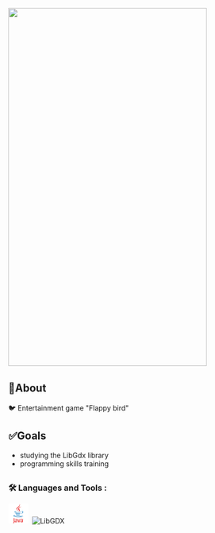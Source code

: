 <img src="https://github.com/user-attachments/assets/138e97d2-631e-46a5-b952-af8dd736c027" width="400" height="720"/>&nbsp;

## :triangular_flag_on_post:About
:bird: Entertainment game "Flappy bird" 
## :white_check_mark:Goals
<ul>
    <li>studying the LibGdx library</li>
    <li>programming skills training</li>
    </ul>

##
### :hammer_and_wrench: Languages and Tools :
<div>
  <img src="https://github.com/devicons/devicon/blob/master/icons/java/java-original-wordmark.svg" title="Java" alt="Java" width="40" height="40"/>&nbsp;
  <img src="https://libgdx.com/assets/brand/logo.svg" title="LibGDX"  alt="LibGDX" width="60" height="40"/>&nbsp;
</div>
